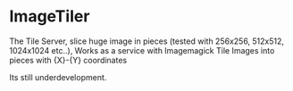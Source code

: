 # ImageTiler

The Tile Server, slice huge image in pieces (tested with 256x256, 512x512, 1024x1024 etc..), Works as a service with Imagemagick 
Tile Images into pieces with {X}-{Y} coordinates

Its still underdevelopment.
